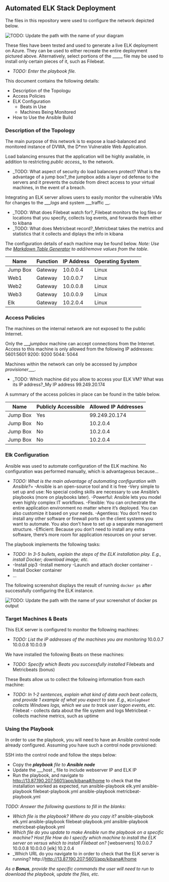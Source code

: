 
## Automated ELK Stack Deployment

The files in this repository were used to configure the network depicted below.

![TODO: Update the path with the name of your diagram](Images/diagram_filename.png)

These files have been tested and used to generate a live ELK deployment on Azure. They can be used to either recreate the entire deployment pictured above. Alternatively, select portions of the _____ file may be used to install only certain pieces of it, such as Filebeat.

  - _TODO: Enter the playbook file._

This document contains the following details:
- Description of the Topologu
- Access Policies
- ELK Configuration
  - Beats in Use
  - Machines Being Monitored
- How to Use the Ansible Build


### Description of the Topology

The main purpose of this network is to expose a load-balanced and monitored instance of DVWA, the D*mn Vulnerable Web Application.

Load balancing ensures that the application will be highly available, in addition to restricting _public access__ to the network.
- _TODO: What aspect of security do load balancers protect? What is the advantage of a jump box?_the jumpbox adds a layer od defense to the servers and it prevents the outside from direct access to your virtual machines, in the event of a breach. 

Integrating an ELK server allows users to easily monitor the vulnerable VMs for changes to the ____logs_ and system ___traffic __.
- _TODO: What does Filebeat watch for?_Filebeat monitors the log files or locations that you specify, collects log events, and forwards them either to kibana 
- _TODO: What does Metricbeat record?_Metricbeat takes the metrics and statistics that it collects and diplays the info in kibana 

The configuration details of each machine may be found below.
_Note: Use the [Markdown Table Generator](http://www.tablesgenerator.com/markdown_tables) to add/remove values from the table_.

| Name     | Function | IP Address | Operating System |
|----------|----------|------------|------------------|
| Jump Box | Gateway  | 10.0.0.4   | Linux            |    
| Web1     | Gateway  | 10.0.0.7   | Linux            |      
| Web2     | Gateway  | 10.0.0.8   | Linux            |      
| Web3     | Gateway  | 10.0.0.9   | Linux            |      
| Elk      | Gateway  | 10.2.0.4   | Linux            |      


### Access Policies

The machines on the internal network are not exposed to the public Internet. 

Only the ____jumpbox_ machine can accept connections from the Internet. Access to this machine is only allowed from the following IP addresses:
5601:5601
9200: 9200
5044: 5044

Machines within the network can only be accessed by _jumpbox provisioner____.
- _TODO: Which machine did you allow to access your ELK VM? What was its IP address?_My IP address 99.249.20.174

A summary of the access policies in place can be found in the table below.

| Name     | Publicly Accessible | Allowed IP Addresses |
|----------|---------------------|----------------------|
| Jump Box | Yes                 | 99.249.20.174        |
| Jump Box |     No              | 10.2.0.4             |
| Jump Box |     No              | 10.2.0.4             |
| Jump Box |     No              | 10.2.0.4             |

### Elk Configuration

Ansible was used to automate configuration of the ELK machine. No configuration was performed manually, which is advantageous because...
- _TODO: What is the main advantage of automating configuration with Ansible?_=
-Ansible is an open-source tool and it is free
-Very simple to set up and use: No special coding skills are necessary to use Ansible’s playbooks (more on playbooks later).
-Powerful: Ansible lets you model even highly complex IT workflows.
-Flexible: You can orchestrate the entire application environment no matter where it’s deployed. You can also customize it based on your needs.
-Agentless: You don’t need to install any other software or firewall ports on the client systems you want to automate. You also don’t have to set up a separate management structure.
-Efficient: Because you don’t need to install any extra software, there’s more room for application resources on your server.

The playbook implements the following tasks:
- _TODO: In 3-5 bullets, explain the steps of the ELK installation play. E.g., install Docker; download image; etc._
- -Install pip3
  -Install memory
  -Launch and attach docker container 
  -Install Docker container 
- ...

The following screenshot displays the result of running `docker ps` after successfully configuring the ELK instance.

![TODO: Update the path with the name of your screenshot of docker ps output](Images/docker_ps_output.png)

### Target Machines & Beats
This ELK server is configured to monitor the following machines:
- _TODO: List the IP addresses of the machines you are monitoring_
10.0.0.7
10.0.0.8
10.0.0.9

We have installed the following Beats on these machines:
- _TODO: Specify which Beats you successfully installed_
Filebeats and Metricbeats (bonus) 

These Beats allow us to collect the following information from each machine:
- _TODO: In 1-2 sentences, explain what kind of data each beat collects, and provide 1 example of what you expect to see. E.g., `Winlogbeat` collects Windows logs, which we use to track user logon events, etc._
Filebeat - collects data about the file system and logs 
Metricbeat - collects machine metrics, such as uptime 

### Using the Playbook
In order to use the playbook, you will need to have an Ansible control node already configured. Assuming you have such a control node provisioned: 

SSH into the control node and follow the steps below:
- Copy the ___playbook__ file to __Ansible node___
- Update the ___host _ file to include webserver IP and ELK IP
- Run the playbook, and navigate to http://13.87.190.207:5601/app/kibana#/home to check that the installation worked as expected, run 
 ansible-playbook elk.yml 
 ansible-playbook filebeat-playbook.yml
 ansible-playbook metricbeat-playbook.yml 

_TODO: Answer the following questions to fill in the blanks:_
- _Which file is the playbook? Where do you copy it?_
ansible-playbook elk.yml 
 ansible-playbook filebeat-playbook.yml
 ansible-playbook metricbeat-playbook.yml
- _Which file do you update to make Ansible run the playbook on a specific machine? Host file 
How do I specify which machine to install the ELK server on versus which to install Filebeat on?_
[webservers]
10.0.0.7
10.0.0.8
10.0.0.0
[elk]
10.2.0.4
- _Which URL do you navigate to in order to check that the ELK server is running? http://http://13.87.190.207:5601/app/kibana#/home

_As a **Bonus**, provide the specific commands the user will need to run to download the playbook, update the files, etc._
